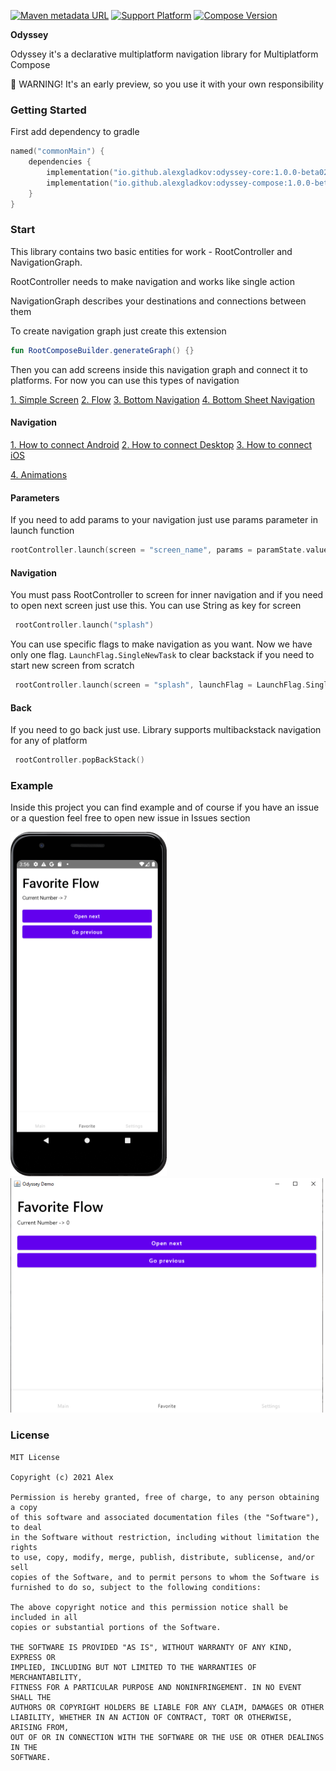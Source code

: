 [![Maven metadata URL](https://img.shields.io/maven-metadata/v?color=blue&metadataUrl=https://s01.oss.sonatype.org/service/local/repo_groups/public/content/io/github/alexgladkov/odyssey-core/maven-metadata.xml&style=for-the-badge)](https://repo.maven.apache.org/maven2/io/github/alexgladkov/)
[![Support Platform](https://img.shields.io/static/v1?label=platforms&message=windows%20|%20macos%20|%20linux%20|%20android&color=green&style=for-the-badge)](https://github.com/AlexGladkov/Odyssey/tree/main/common/common-compose)
[![Compose Version](https://img.shields.io/static/v1?label=Compose%20version&message=v%201.0.0&color=purple&style=for-the-badge)](https://www.jetbrains.com/ru-ru/lp/compose-mpp/)

**Odyssey**

Odyssey it's a declarative multiplatform navigation library for Multiplatform Compose

🚧 WARNING! It's an early preview, so you use it with your own responsibility

### Getting Started

First add dependency to gradle

```kotlin
named("commonMain") {
    dependencies {
        implementation("io.github.alexgladkov:odyssey-core:1.0.0-beta02") // For core classes
        implementation("io.github.alexgladkov:odyssey-compose:1.0.0-beta02") // For compose extensions
    }
}
```

### Start
This library contains two basic entities for work - RootController and NavigationGraph.

RootController needs to make navigation and works like single action

NavigationGraph describes your destinations and connections between them

To create navigation graph just create this extension

```kotlin 
fun RootComposeBuilder.generateGraph() {}
```

Then you can add screens inside this navigation graph and connect it to platforms. For now you can use 
this types of navigation

[1. Simple Screen](documentation/SINGLE_SCREEN.md)
[2. Flow](documentation/FLOW_SCREEN.md)
[3. Bottom Navigation](documentation/BOTTOM_NAVIGATION.md)
[4. Bottom Sheet Navigation](documentation/BOTTOM_SHEET.md)

#### Navigation
[1. How to connect Android](documentation/ANDROID.md)
[2. How to connect Desktop](documentation/DESKTOP.md)
[3. How to connect iOS](documentation/IOS.md)

[4. Animations](documentation/ANIMATIONS.md)

#### Parameters

If you need to add params to your navigation just use params parameter in launch function

```kotlin
rootController.launch(screen = "screen_name", params = paramState.value)
```

#### Navigation

You must pass RootController to screen for inner navigation and if you need to open next screen
just use this. You can use String as key for screen

```kotlin
 rootController.launch("splash")
```

You can use specific flags to make navigation as you want. Now we have only one flag.
```LaunchFlag.SingleNewTask``` to clear backstack if you need to start new screen from scratch

```kotlin
 rootController.launch(screen = "splash", launchFlag = LaunchFlag.SingleNewTask)
```

#### Back

If you need to go back just use. Library supports multibackstack navigation for any of platform

```kotlin
 rootController.popBackStack()
```


### Example

Inside this project you can find example and of course if you have an issue or a question 
feel free to open new issue in Issues section

[<img src="screenshots/android-screen-favorite.png" width="250" height = "551" />](screenshots/android-screen-favorite.png)
[<img src="screenshots/desktop-screen-favorite.png" width="500" height = "375" />](screenshots/desktop-screen-favorite.png)

### License
```
MIT License

Copyright (c) 2021 Alex

Permission is hereby granted, free of charge, to any person obtaining a copy
of this software and associated documentation files (the "Software"), to deal
in the Software without restriction, including without limitation the rights
to use, copy, modify, merge, publish, distribute, sublicense, and/or sell
copies of the Software, and to permit persons to whom the Software is
furnished to do so, subject to the following conditions:

The above copyright notice and this permission notice shall be included in all
copies or substantial portions of the Software.

THE SOFTWARE IS PROVIDED "AS IS", WITHOUT WARRANTY OF ANY KIND, EXPRESS OR
IMPLIED, INCLUDING BUT NOT LIMITED TO THE WARRANTIES OF MERCHANTABILITY,
FITNESS FOR A PARTICULAR PURPOSE AND NONINFRINGEMENT. IN NO EVENT SHALL THE
AUTHORS OR COPYRIGHT HOLDERS BE LIABLE FOR ANY CLAIM, DAMAGES OR OTHER
LIABILITY, WHETHER IN AN ACTION OF CONTRACT, TORT OR OTHERWISE, ARISING FROM,
OUT OF OR IN CONNECTION WITH THE SOFTWARE OR THE USE OR OTHER DEALINGS IN THE
SOFTWARE.
```
